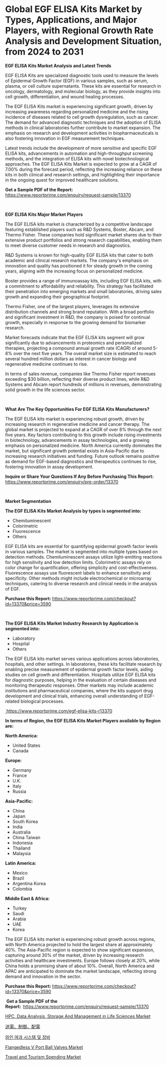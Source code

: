 <p><h1>Global EGF ELISA Kits Market by Types, Applications, and Major Players, with Regional Growth Rate Analysis and Development Situation, from 2024 to 2031</h1></p><p><strong>EGF ELISA Kits Market Analysis and Latest Trends</strong></p>
<p><p>EGF ELISA Kits are specialized diagnostic tools used to measure the levels of Epidermal Growth Factor (EGF) in various samples, such as serum, plasma, or cell culture supernatants. These kits are essential for research in oncology, dermatology, and molecular biology, as they provide insights into cell growth, differentiation, and wound healing processes.</p><p>The EGF ELISA Kits market is experiencing significant growth, driven by increasing awareness regarding personalized medicine and the rising incidence of diseases related to cell growth dysregulation, such as cancer. The demand for advanced diagnostic techniques and the adoption of ELISA methods in clinical laboratories further contribute to market expansion. The emphasis on research and development activities in biopharmaceuticals is also fostering innovation in EGF measurement techniques.</p><p>Latest trends include the development of more sensitive and specific EGF ELISA kits, advancements in automation and high-throughput screening methods, and the integration of ELISA kits with novel biotechnological approaches. The EGF ELISA Kits Market is expected to grow at a CAGR of 7.00% during the forecast period, reflecting the increasing reliance on these kits in both clinical and research settings, and highlighting their importance in the ongoing quest for improved healthcare solutions.</p></p>
<p><strong>Get a Sample PDF of the Report:&nbsp;</strong> <a href="https://www.reportprime.com/enquiry/request-sample/13370">https://www.reportprime.com/enquiry/request-sample/13370</a></p>
<p>&nbsp;</p>
<p><strong>EGF ELISA Kits Major Market Players</strong></p>
<p><p>The EGF ELISA kits market is characterized by a competitive landscape featuring established players such as R&D Systems, Boster, Abcam, and Thermo Fisher. These companies hold significant market shares due to their extensive product portfolios and strong research capabilities, enabling them to meet diverse customer needs in research and diagnostics.</p><p>R&D Systems is known for high-quality EGF ELISA kits that cater to both academic and clinical research markets. The company's emphasis on innovation and quality has positioned it for steady growth in the coming years, aligning with the increasing focus on personalized medicine.</p><p>Boster provides a range of immunoassay kits, including EGF ELISA kits, with a commitment to affordability and reliability. This strategy has facilitated their penetration into emerging markets and small laboratories, driving sales growth and expanding their geographical footprint.</p><p>Thermo Fisher, one of the largest players, leverages its extensive distribution channels and strong brand reputation. With a broad portfolio and significant investment in R&D, the company is poised for continual growth, especially in response to the growing demand for biomarker research.</p><p>Market forecasts indicate that the EGF ELISA kits segment will grow significantly due to advancements in proteomics and personalized therapies, projecting a compound annual growth rate (CAGR) of around 5-8% over the next five years. The overall market size is estimated to reach several hundred million dollars as interest in cancer biology and regenerative medicine continues to rise.</p><p>In terms of sales revenue, companies like Thermo Fisher report revenues exceeding $30 billion, reflecting their diverse product lines, while R&D Systems and Abcam report hundreds of millions in revenues, demonstrating solid growth in the life sciences sector.</p></p>
<p>&nbsp;</p>
<p><strong>What Are The Key Opportunities For EGF ELISA Kits Manufacturers?</strong></p>
<p><p>The EGF ELISA kits market is experiencing robust growth, driven by increasing research in regenerative medicine and cancer therapy. The global market is projected to expand at a CAGR of over 8% through the next five years. Key factors contributing to this growth include rising investments in biotechnology, advancements in assay technologies, and a growing emphasis on personalized medicine. North America currently dominates the market, but significant growth potential exists in Asia-Pacific due to increasing research initiatives and funding. Future outlook remains positive as demand for EGF-based diagnostics and therapeutics continues to rise, fostering innovation in assay development.</p></p>
<p><strong>Inquire or Share Your Questions If Any Before Purchasing This Report:</strong> <a href="https://www.reportprime.com/enquiry/pre-order/13370">https://www.reportprime.com/enquiry/pre-order/13370</a></p>
<p>&nbsp;</p>
<p><strong>Market Segmentation</strong></p>
<p><strong>The EGF ELISA Kits Market Analysis by types is segmented into:</strong></p>
<p><ul><li>Chemiluminescent</li><li>Colorimetric</li><li>Fluorescence</li><li>Others</li></ul></p>
<p><p>EGF ELISA kits are essential for quantifying epidermal growth factor levels in various samples. The market is segmented into multiple types based on detection methods. Chemiluminescent assays utilize light-emitting reactions for high sensitivity and low detection limits. Colorimetric assays rely on color change for quantification, offering simplicity and cost-effectiveness. Fluorescence assays use fluorescent labels to enhance sensitivity and specificity. Other methods might include electrochemical or microarray techniques, catering to diverse research and clinical needs in the analysis of EGF.</p></p>
<p><strong>Purchase this Report:&nbsp;</strong><a href="https://www.reportprime.com/checkout?id=13370&price=3590">https://www.reportprime.com/checkout?id=13370&price=3590</a></p>
<p>&nbsp;</p>
<p><strong>The EGF ELISA Kits Market Industry Research by Application is segmented into:</strong></p>
<p><ul><li>Laboratory</li><li>Hospital</li><li>Others</li></ul></p>
<p><p>The EGF ELISA kits market serves various applications across laboratories, hospitals, and other settings. In laboratories, these kits facilitate research by enabling precise measurement of epidermal growth factor levels, aiding studies on cell growth and differentiation. Hospitals utilize EGF ELISA kits for diagnostic purposes, helping in the evaluation of certain diseases and monitoring therapeutic responses. Other markets may include academic institutions and pharmaceutical companies, where the kits support drug development and clinical trials, enhancing overall understanding of EGF-related biological processes.</p></p>
<p><a href="https://www.reportprime.com/egf-elisa-kits-r13370">&nbsp;https://www.reportprime.com/egf-elisa-kits-r13370</a></p>
<p><strong>In terms of Region, the EGF ELISA Kits Market Players available by Region are:</strong></p>
<p>
    <p> <strong> North America: </strong>
        <ul>
            <li>United States</li>
            <li>Canada</li>
        </ul>
        </p> 
    <p> <strong> Europe: </strong>
        <ul>
            <li>Germany</li>
            <li>France</li>
            <li>U.K.</li>
            <li>Italy</li>
            <li>Russia</li>
        </ul>
        </p> 
    <p> <strong> Asia-Pacific: </strong>
        <ul>
            <li>China</li>
            <li>Japan</li>
            <li>South Korea</li>
            <li>India</li>
            <li>Australia</li>
            <li>China Taiwan</li>
            <li>Indonesia</li>
            <li>Thailand</li>
            <li>Malaysia</li>
        </ul>
        </p> 
    <p> <strong> Latin America: </strong>
        <ul>
            <li>Mexico</li>
            <li>Brazil</li>
            <li>Argentina Korea</li>
            <li>Colombia</li>
        </ul>
        </p> 
    <p> <strong> Middle East & Africa: </strong>
        <ul>
            <li>Turkey</li>
            <li>Saudi</li>
            <li>Arabia</li>
            <li>UAE</li>
            <li>Korea</li>
        </ul>
    </p>
    </p>
<p><p>The EGF ELISA kits market is experiencing robust growth across regions, with North America projected to hold the largest share at approximately 40%. The Asia-Pacific region is expected to show significant expansion, capturing around 30% of the market, driven by increasing research activities and healthcare investments. Europe follows closely at 20%, while China holds a promising share of about 10%. Overall, North America and APAC are anticipated to dominate the market landscape, reflecting strong demand and innovation in the sector.</p></p>
<p><strong>Purchase this Report: </strong><a href="https://www.reportprime.com/checkout?id=13370&price=3590">https://www.reportprime.com/checkout?id=13370&price=3590</a></p>
<p>&nbsp;<strong>Get a Sample PDF of the Report:&nbsp;&nbsp;</strong><a href="https://www.reportprime.com/enquiry/request-sample/13370">https://www.reportprime.com/enquiry/request-sample/13370</a></p>
<p><strong></strong></p>
<p><p><a href="https://medium.com/@max.sanderson5645/this-report-aims-to-provide-a-comprehensive-presentation-of-the-global-market-for-hpc-data-a7c1ff817bf5?postPublishedType=initial">HPC, Data Analysis, Storage And Management in Life Sciences Market</a></p><p><a href="https://medium.com/@sheilabruen2023/electric-power-transmission-control-and-distribution-market-%E3%81%AF-%E3%82%B3%E3%82%B9%E3%83%88%E7%AE%A1%E7%90%86%E3%81%A8%E5%8A%B9%E7%8E%87%E5%90%91%E4%B8%8A%E3%82%92%E5%84%AA%E5%85%88%E3%81%97%E3%81%BE%E3%81%99-00d0cbae5ef0?postPublishedType=initial">送電、制御、配電</a></p><p><a href="https://medium.com/@percyhagernes9778/wine-filtration-systems-and-equipment-market-%EC%9D%98-%EA%B8%80%EB%A1%9C%EB%B2%8C-%EC%8B%9C%EC%9E%A5-%EA%B0%9C%EC%9A%94%EB%8A%94-%EC%A0%84-%EC%84%B8%EA%B3%84-%EB%B0%8F-%EC%A3%BC%EC%9A%94-%EC%8B%9C%EC%9E%A5%EC%9D%98-%EC%82%B0%EC%97%85%EC%97%90-%EC%98%81%ED%96%A5%EC%9D%84-%EB%AF%B8%EC%B9%98%EB%8A%94-%EC%A3%BC%EC%9A%94-%ED%8A%B8%EB%A0%8C%EB%93%9C%EC%97%90-%EB%8C%80%ED%95%9C-19b9a7ffe735">와인 여과 시스템 및 장비</a></p><p><a href="https://issuu.com/reportprime-2/docs/flangedless-v-port-ball-valves-mark_feb3cfac43ac46">Flangedless V Port Ball Valves Market</a></p><p><a href="https://medium.com/@max.sanderson5645/the-market-for-travel-and-tourism-spending-market-is-examined-in-this-report-along-with-the-7beec2e77966?postPublishedType=initial">Travel and Tourism Spending Market</a></p></p>